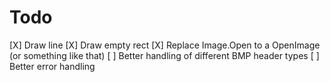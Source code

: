 # Todo

[X] Draw line
[X] Draw empty rect
[X] Replace Image.Open to a OpenImage (or something like that)
[ ] Better handling of different BMP header types
[ ] Better error handling
